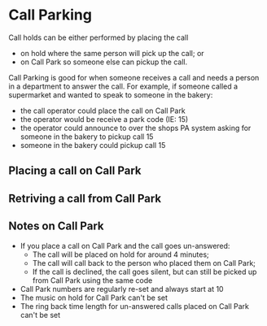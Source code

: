# Call Parking
Call holds can be either performed by placing the call
- on hold where the same person will pick up the call; or
- on Call Park so someone else can pickup the call.

Call Parking is good for when someone receives a call and needs a person in a department to answer the call.
For example, if someone called a supermarket and wanted to speak to someone in the bakery:
- the call operator could place the call on Call Park
- the operator would be receive a park code (IE: 15)
- the operator could announce to over the shops PA system asking for someone in the bakery to pickup call 15
- someone in the bakery could pickup call 15

## Placing a call on Call Park


## Retriving a call from Call Park


## Notes on Call Park
- If you place a call on Call Park and the call goes un-answered:
  - The call will be placed on hold for around 4 minutes;
  - The call will call back to the person who placed them on Call Park;
  - If the call is declined, the call goes silent, but can still be picked up from Call Park using the same code
- Call Park numbers are regularly re-set and always start at 10
- The music on hold for Call Park can't be set
- The ring back time length for un-answered calls placed on Call Park can't be set
